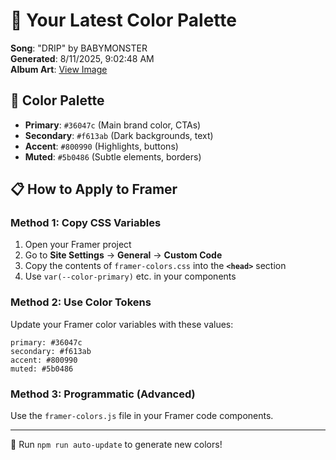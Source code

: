# 🎨 Your Latest Color Palette

**Song**: "DRIP" by BABYMONSTER  
**Generated**: 8/11/2025, 9:02:48 AM  
**Album Art**: [View Image](https://lastfm.freetls.fastly.net/i/u/300x300/737b04d6c7333d1a4f7b1d1be08191a6.png)

## 🎨 Color Palette
- **Primary**: `#36047c` (Main brand color, CTAs)
- **Secondary**: `#f613ab` (Dark backgrounds, text)  
- **Accent**: `#800990` (Highlights, buttons)
- **Muted**: `#5b0486` (Subtle elements, borders)

## 📋 How to Apply to Framer

### Method 1: Copy CSS Variables
1. Open your Framer project
2. Go to **Site Settings** → **General** → **Custom Code**
3. Copy the contents of `framer-colors.css` into the **`<head>`** section
4. Use `var(--color-primary)` etc. in your components

### Method 2: Use Color Tokens
Update your Framer color variables with these values:
```
primary: #36047c
secondary: #f613ab
accent: #800990
muted: #5b0486
```

### Method 3: Programmatic (Advanced)
Use the `framer-colors.js` file in your Framer code components.

---
🔄 Run `npm run auto-update` to generate new colors!